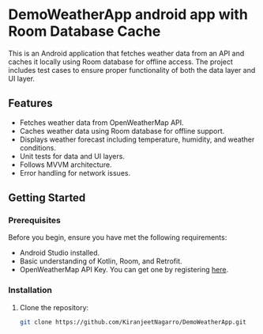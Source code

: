 # DemoWeatherApp android app with Room Database Cache

This is an Android application that fetches weather data from an API and caches it locally using Room database for offline access. The project includes test cases to ensure proper functionality of both the data layer and UI layer.

## Features

- Fetches weather data from OpenWeatherMap API.
- Caches weather data using Room database for offline support.
- Displays weather forecast including temperature, humidity, and weather conditions.
- Unit tests for data and UI layers.
- Follows MVVM architecture.
- Error handling for network issues.

## Getting Started

### Prerequisites

Before you begin, ensure you have met the following requirements:

- Android Studio installed.
- Basic understanding of Kotlin, Room, and Retrofit.
- OpenWeatherMap API Key. You can get one by registering [here](https://openweathermap.org/).

### Installation

1. Clone the repository:

   ```bash
   git clone https://github.com/KiranjeetNagarro/DemoWeatherApp.git
